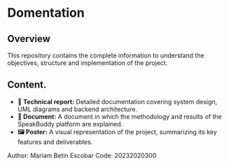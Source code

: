 # Domentation
## **Overview**
This repository contains the complete information to understand the objectives, structure and implementation of the project.

## Content.
- **📑 Technical report:** Detailed documentation covering system design, UML diagrams and backend architecture.
- **📄 Document:** A document in which the methodology and results of the SpeakBuddy platform are explained.
- **🖼 Poster:** A visual representation of the project, summarizing its key features and deliverables.

 Author: Mariam Betin Escobar
 Code: 20232020300
